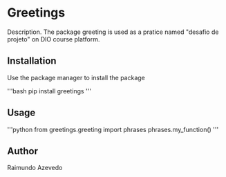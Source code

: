 # Greetings

Description.
    The package greeting is used as a pratice named "desafio de projeto" on DIO course platform.

## Installation

Use the package manager to install the package

'''bash
pip install greetings
'''

## Usage

'''python
from greetings.greeting import phrases
phrases.my_function()
'''

## Author
Raimundo Azevedo
